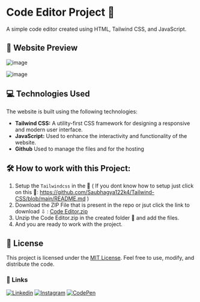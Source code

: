 # Code Editor Project 🚀
A simple code editor created using HTML, Tailwind CSS, and JavaScript.


## 👀 Website Preview 
![image](https://github.com/Saubhagya122k4/Code-Editor.github.io/assets/106757586/93dce1bd-f6f4-4e06-a35e-b3910ad41861)

![image](https://github.com/Saubhagya122k4/Code-Editor.github.io/assets/106757586/8c0990a2-03bd-4f7b-a4ea-464130a310e2)

## 💻 Technologies Used
The website is built using the following technologies:
- **Tailwind CSS:** A utility-first CSS framework for designing a responsive and modern user interface.
- **JavaScript:** Used to enhance the interactivity and functionality of the website.
- **Github** Used to manage the files and for the hosting

## **🛠️ How to work with this Project:**
1) Setup the `Tailwindcss` in the 📁 ( If you dont know how to setup just click on this 🔗: https://github.com/Saubhagya122k4/Tailwind-CSS/blob/main/README.md )
2) Download the ZIP File that is present in the repo or jsut click the link to download ⇩ : [Code Editor.zip](https://github.com/Saubhagya122k4/Code-Editor.github.io/files/13773058/Code.Editor.zip)
3) Unzip the Code Editor.zip in the created folder 📁 and add the files.
4) And you are ready to work with the project.

## 📄 License
This project is licensed under the [MIT License](LICENSE). Feel free to use, modify, and distribute the code.

### **🔗 Links**
[![Linkedin](https://img.shields.io/badge/linkedin-0A66C2?style=for-the-badge&logo=linkedin&logoColor=white)](https://www.linkedin.com/in/saubhagya-vishwakarma-48734a243/)
[![Instagram](https://img.shields.io/badge/Instagram-0A66C2?style=for-the-badge&logo=instagram&logoColor=white)](https://www.instagram.com/saubhagya122004/?theme=dark)
[![CodePen](https://img.shields.io/badge/CodePen-0A66C2?style=for-the-badge&logo=codepen&logoColor=white)](https://codepen.io/Code-Tech)

